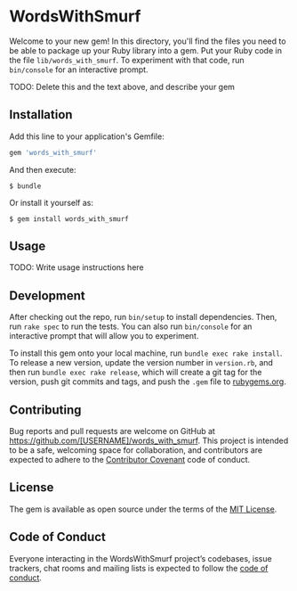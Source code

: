 # WordsWithSmurf

Welcome to your new gem! In this directory, you'll find the files you need to be able to package up your Ruby library into a gem. Put your Ruby code in the file `lib/words_with_smurf`. To experiment with that code, run `bin/console` for an interactive prompt.

TODO: Delete this and the text above, and describe your gem

## Installation

Add this line to your application's Gemfile:

```ruby
gem 'words_with_smurf'
```

And then execute:

    $ bundle

Or install it yourself as:

    $ gem install words_with_smurf

## Usage

TODO: Write usage instructions here

## Development

After checking out the repo, run `bin/setup` to install dependencies. Then, run `rake spec` to run the tests. You can also run `bin/console` for an interactive prompt that will allow you to experiment.

To install this gem onto your local machine, run `bundle exec rake install`. To release a new version, update the version number in `version.rb`, and then run `bundle exec rake release`, which will create a git tag for the version, push git commits and tags, and push the `.gem` file to [rubygems.org](https://rubygems.org).

## Contributing

Bug reports and pull requests are welcome on GitHub at https://github.com/[USERNAME]/words_with_smurf. This project is intended to be a safe, welcoming space for collaboration, and contributors are expected to adhere to the [Contributor Covenant](http://contributor-covenant.org) code of conduct.

## License

The gem is available as open source under the terms of the [MIT License](https://opensource.org/licenses/MIT).

## Code of Conduct

Everyone interacting in the WordsWithSmurf project’s codebases, issue trackers, chat rooms and mailing lists is expected to follow the [code of conduct](https://github.com/[USERNAME]/words_with_smurf/blob/master/CODE_OF_CONDUCT.md).
